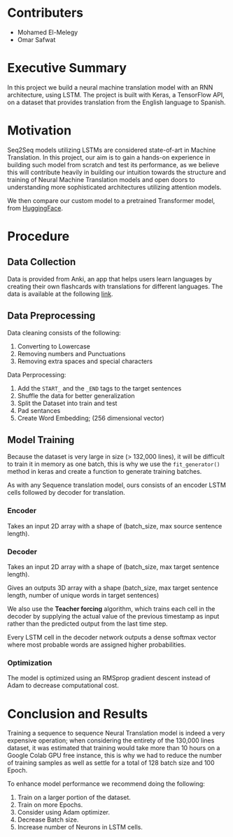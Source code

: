 # Contributers
* Mohamed El-Melegy
* Omar Safwat

# Executive Summary 
In this project we build a neural machine translation model with an RNN architecture, using LSTM. The project is built with Keras, a TensorFlow API, on a dataset that provides translation from the English language to Spanish.
# Motivation
Seq2Seq models utilizing LSTMs are considered state-of-art in Machine Translation. In this project, our aim is to gain a hands-on experience in building such model from scratch and test its performance, as we believe this will contribute heavily in building our intuition towards the structure and training of Neural Machine Translation models and open doors to understanding more sophisticated architectures utilizing attention models.


We then compare our custom model to a pretrained Transformer model, from [HuggingFace](https://huggingface.co/Helsinki-NLP/opus-mt-en-es).
# Procedure
## Data Collection
Data is provided from Anki, an app that helps users learn languages by creating their own flashcards with translations for different languages. The data is available at the following [link](https://www.manythings.org/anki/).
## Data Preprocessing
Data cleaning consists of the following:
1. Converting to Lowercase
2. Removing numbers and Punctuations
3. Removing extra spaces and special characters

Data Perprocessing:
1. Add the `START_` and the `_END` tags to the target sentences
1. Shuffle the data for better generalization
2. Split the Dataset into train and test
3. Pad sentances
4. Create Word Embedding; (256 dimensional vector)

## Model Training
Because the dataset is very large in size (> 132,000 lines), it will be difficult to train it in memory as one batch, this is why we use the `fit_generator()` method in keras and create a function to generate training batches.


As with any Sequence translation model, ours consists of an encoder LSTM cells followed by decoder for translation. 


### Encoder
Takes an input 2D array with a shape of (batch_size, max source sentence length).

### Decoder
Takes an input 2D array with a shape of (batch_size, max target sentence length).

Gives an outputs 3D array with a shape (batch_size, max target sentence length, number of unique words in target sentences)

We also use the **Teacher forcing** algorithm, which trains each cell in the decoder by supplying the actual value of the previous timestamp as input rather than the predicted output from the last time step.


Every LSTM cell in the decoder network outputs a dense softmax vector where most probable words are assigned higher probabilities.

### Optimization
The model is optimized using an RMSprop gradient descent instead of Adam to decrease computational cost.

# Conclusion and Results
Training a sequence to sequence Neural Translation model is indeed a very expensive operation; when considering the entirety of the 130,000 lines dataset, it was estimated that training would take more than 10 hours on a Google Colab GPU free instance, this is why we had to reduce the number of training samples as well as settle for a total of 128 batch size and 100 Epoch.


To enhance model performance we recommend doing the following:
1. Train on a larger portion of the dataset.
2. Train on more Epochs.
3. Consider using Adam optimizer.
4. Decrease Batch size.
5. Increase number of Neurons in LSTM cells.
